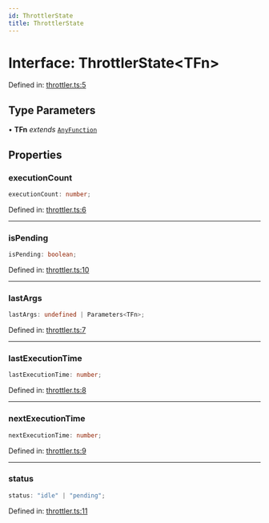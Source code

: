 ```yaml
---
id: ThrottlerState
title: ThrottlerState
---
```


<!-- DO NOT EDIT: this page is autogenerated from the type comments -->

# Interface: ThrottlerState\<TFn\>

Defined in: [throttler.ts:5](https://github.com/TanStack/pacer/blob/main/packages/pacer/src/throttler.ts#L5)

## Type Parameters

• **TFn** *extends* [`AnyFunction`](../../type-aliases/anyfunction.md)

## Properties

### executionCount

```ts
executionCount: number;
```

Defined in: [throttler.ts:6](https://github.com/TanStack/pacer/blob/main/packages/pacer/src/throttler.ts#L6)

***

### isPending

```ts
isPending: boolean;
```

Defined in: [throttler.ts:10](https://github.com/TanStack/pacer/blob/main/packages/pacer/src/throttler.ts#L10)

***

### lastArgs

```ts
lastArgs: undefined | Parameters<TFn>;
```

Defined in: [throttler.ts:7](https://github.com/TanStack/pacer/blob/main/packages/pacer/src/throttler.ts#L7)

***

### lastExecutionTime

```ts
lastExecutionTime: number;
```

Defined in: [throttler.ts:8](https://github.com/TanStack/pacer/blob/main/packages/pacer/src/throttler.ts#L8)

***

### nextExecutionTime

```ts
nextExecutionTime: number;
```

Defined in: [throttler.ts:9](https://github.com/TanStack/pacer/blob/main/packages/pacer/src/throttler.ts#L9)

***

### status

```ts
status: "idle" | "pending";
```

Defined in: [throttler.ts:11](https://github.com/TanStack/pacer/blob/main/packages/pacer/src/throttler.ts#L11)
